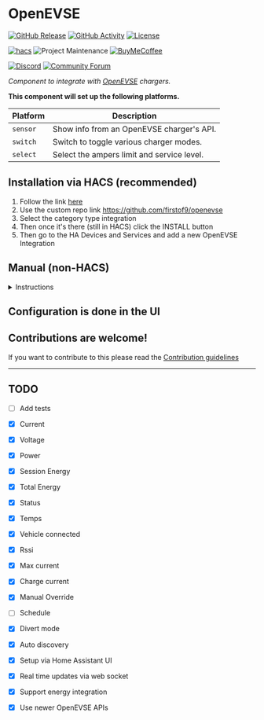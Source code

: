 # OpenEVSE

[![GitHub Release][releases-shield]][releases]
[![GitHub Activity][commits-shield]][commits]
[![License][license-shield]](LICENSE)

[![hacs][hacsbadge]][hacs]
![Project Maintenance][maintenance-shield]
[![BuyMeCoffee][buymecoffeebadge]][buymecoffee]

[![Discord][discord-shield]][discord]
[![Community Forum][forum-shield]][forum]

_Component to integrate with [OpenEVSE][openevse] chargers._

**This component will set up the following platforms.**

Platform | Description
-- | --
`sensor` | Show info from an OpenEVSE charger's API.
`switch` | Switch to toggle various charger modes.
`select` | Select the ampers limit and service level.

## Installation via HACS (recommended)

1. Follow the link [here](https://hacs.xyz/docs/faq/custom_repositories/)
2. Use the custom repo link https://github.com/firstof9/openevse
3. Select the category type integration
4. Then once it's there (still in HACS) click the INSTALL button
5. Then go to the HA Devices and Services and add a new OpenEVSE Integration

## Manual (non-HACS)
<details>
<summary>Instructions</summary>
  
<br>
You probably do not want to do this! Use the HACS method above unless you know what you are doing and have a good reason as to why you are installing manually
<br>
  
1. Using the tool of choice open the directory (folder) for your HA configuration (where you find `configuration.yaml`).
2. If you do not have a `custom_components` directory (folder) there, you need to create it.
3. In the `custom_components` directory (folder) create a new folder called `openevse`.
4. Download _all_ the files from the `custom_components/openevse/` directory (folder) in this repository.
5. Place the files you downloaded in the new directory (folder) you created.
6. Restart Home Assistant
7. In the HA UI go to "Configuration" -> "Integrations" click "+" and search for "openevse"
</details>

## Configuration is done in the UI

<!---->

## Contributions are welcome!

If you want to contribute to this please read the [Contribution guidelines](CONTRIBUTING.md)

***

## TODO

- [ ] Add tests
- [x] Current
- [x] Voltage
- [x] Power
- [x] Session Energy
- [x] Total Energy
- [x] Status
- [x] Temps
- [x] Vehicle connected
- [x] Rssi
- [x] Max current
- [x] Charge current
- [X] Manual Override
- [ ] Schedule
- [X] Divert mode
- [X] Auto discovery
- [x] Setup via Home Assistant UI
- [x] Real time updates via web socket
- [x] Support energy integration
- [x] Use newer OpenEVSE APIs


[openevse]: https://openevse.com/
[integration_blueprint]: https://github.com/firstof9/openevse
[buymecoffee]: https://www.buymeacoffee.com/firstof9
[buymecoffeebadge]: https://img.shields.io/badge/buy%20me%20a%20coffee-donate-yellow.svg?style=for-the-badge
[commits-shield]: https://img.shields.io/github/commit-activity/y/firstof9/openevse.svg?style=for-the-badge
[commits]: https://github.com/firstof9/openevse/commits/main
[hacs]: https://github.com/custom-components/hacs
[hacsbadge]: https://img.shields.io/badge/HACS-Custom-orange.svg?style=for-the-badge
[discord]: https://discord.gg/Qa5fW2R
[discord-shield]: https://img.shields.io/discord/330944238910963714.svg?style=for-the-badge
[exampleimg]: example.png
[forum-shield]: https://img.shields.io/badge/community-forum-brightgreen.svg?style=for-the-badge
[forum]: https://community.home-assistant.io/
[license-shield]: https://img.shields.io/github/license/firstof9/openevse.svg?style=for-the-badge
[maintenance-shield]: https://img.shields.io/badge/maintainer-Chris%20Nowak%20%40firstof9-blue.svg?style=for-the-badge
[releases-shield]: https://img.shields.io/github/release/firstof9/openevse.svg?style=for-the-badge
[releases]: https://github.com/firstof9/openevse/releases
